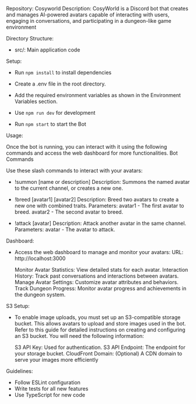 Repository: Cosyworld
Description: CosyWorld is a Discord bot that creates and manages
AI-powered avatars capable of interacting with users, engaging in 
conversations, and participating in a dungeon-like game environment

Directory Structure:
- src/: Main application code

Setup:
- Run `npm install` to install dependencies
- Create a .env file in the root directory.
- Add the required environment variables as shown in the Environment Variables section.

- Use `npm run dev` for development
- Run `npm start` to start the Bot

Usage:

Once the bot is running, you can interact with it using the following commands and access the web dashboard for more functionalities.
Bot Commands

Use these slash commands to interact with your avatars:

- !summon [name or description] Description: Summons the named avatar to the current channel, or creates a new one.
- !breed [avatar1] [avatar2] Description: Breed two avatars to create a new one with combined traits.
    Parameters:
    avatar1 - The first avatar to breed.
    avatar2 - The second avatar to breed.

- !attack [avatar] Description: Attack another avatar in the same channel.
    Parameters:
    avatar - The avatar to attack.

Dashboard:

- Access the web dashboard to manage and monitor your avatars:
    URL: http://localhost:3000

    Monitor Avatar Statistics: View detailed stats for each avatar.
    Interaction History: Track past conversations and interactions between avatars.
    Manage Avatar Settings: Customize avatar attributes and behaviors.
    Track Dungeon Progress: Monitor avatar progress and achievements in the dungeon system.

S3 Setup:

-  To enable image uploads, you must set up an S3-compatible storage bucket. This allows avatars to upload and store images used in the bot. Refer to this guide for detailed instructions on creating and configuring an S3 bucket. You will need the following information:

    S3 API Key: Used for authentication.
    S3 API Endpoint: The endpoint for your storage bucket.
    CloudFront Domain: (Optional) A CDN domain to serve your images more efficiently


Guidelines:
- Follow ESLint configuration
- Write tests for all new features
- Use TypeScript for new code

